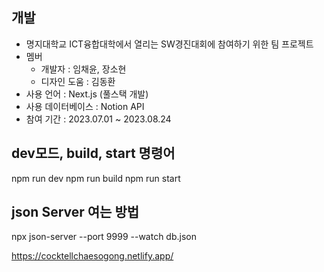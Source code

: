 ## 개발
- 명지대학교 ICT융합대학에서 열리는 SW경진대회에 참여하기 위한 팀 프로젝트
- 멤버 
    - 개발자 : 임채윤, 장소현
    - 디자인 도움 : 김동환
- 사용 언어 : Next.js (풀스택 개발)
- 사용 데이터베이스 : Notion API
- 참여 기간 : 2023.07.01 ~ 2023.08.24


## dev모드, build, start 명령어
npm run dev
npm run build
npm run start

## json Server 여는 방법
npx json-server --port 9999 --watch db.json

 https://cocktellchaesogong.netlify.app/

